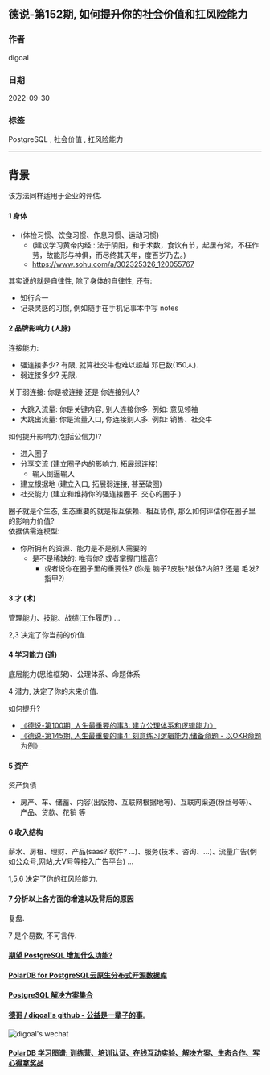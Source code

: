 ## 德说-第152期, 如何提升你的社会价值和扛风险能力     
                  
### 作者                  
digoal                  
                  
### 日期                  
2022-09-30                 
                  
### 标签                  
PostgreSQL , 社会价值 , 扛风险能力           
                  
----                  
                  
## 背景     
    
该方法同样适用于企业的评估.     
    
    
#### 1 身体     
- (体检习惯、饮食习惯、作息习惯、运动习惯)      
    - (建议学习黄帝内经 : 法于阴阳，和于术数，食饮有节，起居有常，不枉作劳，故能形与神俱，而尽终其天年，度百岁乃去。)    
    - https://www.sohu.com/a/302325326_120055767   
  
其实说的就是自律性, 除了身体的自律性, 还有:  
- 知行合一      
- 记录灵感的习惯, 例如随手在手机记事本中写 notes
    
#### 2 品牌影响力 (人脉)    
连接能力:     
- 强连接多少? 有限, 就算社交牛也难以超越 邓巴数(150人).        
- 弱连接多少? 无限.       
    
关于弱连接: 你是被连接 还是 你连接别人?      
- 大跳入流量: 你是关键内容, 别人连接你多. 例如: 意见领袖    
- 大跳出流量: 你是流量入口, 你连接别人多. 例如: 销售、社交牛    
    
如何提升影响力(包括公信力)?      
- 进入圈子     
- 分享交流 (建立圈子内的影响力, 拓展弱连接)     
    - 输入倒逼输入
- 建立根据地 (建立入口, 拓展弱连接, 甚至破圈)     
- 社交能力 (建立和维持你的强连接圈子. 交心的圈子.)     
    
圈子就是个生态, 生态重要的就是相互依赖、相互协作, 那么如何评估你在圈子里的影响力价值?    
依据供需连模型:     
- 你所拥有的资源、能力是不是别人需要的    
    - 是不是稀缺的: 唯有你? 或者掌握门槛高?      
        - 或者说你在圈子里的重要性? (你是 脑子?皮肤?肢体?内脏? 还是 毛发?指甲?)        
    
    
#### 3 才 (术)     
管理能力、技能、战绩(工作履历) ...    
  
2,3 决定了你当前的价值.    
    
#### 4 学习能力 (道)     
底层能力(思维框架)、公理体系、命题体系    
  
4 潜力, 决定了你的未来价值.      
    
如何提升?    
- [《德说-第100期, 人生最重要的事3: 建立公理体系和逻辑能力》](../202206/20220610_01.md)      
- [《德说-第145期, 人生最重要的事4: 刻意练习逻辑能力,储备命题 - 以OKR命题为例》](../202209/20220917_01.md)      
    
#### 5 资产    
资产负债    
- 房产、车、储蓄、内容(出版物、互联网根据地等)、互联网渠道(粉丝号等)、产品、贷款、花销 等    
  
#### 6 收入结构     
薪水、房租、理财、产品(saas? 软件? ...)、服务(技术、咨询、...)、流量广告(例如公众号,网站,大V号等接入广告平台) ...     
    
1,5,6 决定了你的扛风险能力.   
  
#### 7 分析以上各方面的增速以及背后的原因    
复盘.  
    
7 是个易数, 不可言传.    
    
  
#### [期望 PostgreSQL 增加什么功能?](https://github.com/digoal/blog/issues/76 "269ac3d1c492e938c0191101c7238216")
  
  
#### [PolarDB for PostgreSQL云原生分布式开源数据库](https://github.com/ApsaraDB/PolarDB-for-PostgreSQL "57258f76c37864c6e6d23383d05714ea")
  
  
#### [PostgreSQL 解决方案集合](https://yq.aliyun.com/topic/118 "40cff096e9ed7122c512b35d8561d9c8")
  
  
#### [德哥 / digoal's github - 公益是一辈子的事.](https://github.com/digoal/blog/blob/master/README.md "22709685feb7cab07d30f30387f0a9ae")
  
  
![digoal's wechat](../pic/digoal_weixin.jpg "f7ad92eeba24523fd47a6e1a0e691b59")
  
  
#### [PolarDB 学习图谱: 训练营、培训认证、在线互动实验、解决方案、生态合作、写心得拿奖品](https://www.aliyun.com/database/openpolardb/activity "8642f60e04ed0c814bf9cb9677976bd4")
  
